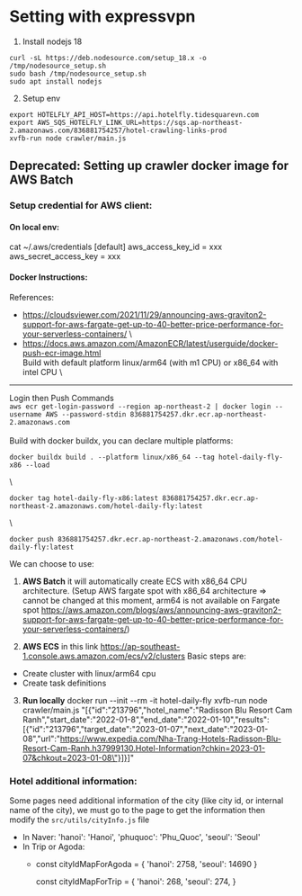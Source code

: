 # Setting with expressvpn 
1. Install nodejs 18
```
curl -sL https://deb.nodesource.com/setup_18.x -o /tmp/nodesource_setup.sh
sudo bash /tmp/nodesource_setup.sh
sudo apt install nodejs
```
2. Setup env
```
export HOTELFLY_API_HOST=https://api.hotelfly.tidesquarevn.com
export AWS_SQS_HOTELFLY_LINK_URL=https://sqs.ap-northeast-2.amazonaws.com/836881754257/hotel-crawling-links-prod
xvfb-run node crawler/main.js 
```

## Deprecated: Setting up crawler docker image for AWS Batch
### Setup credential for AWS client:
#### On local env:

cat ~/.aws/credentials
[default]
aws_access_key_id = xxx
aws_secret_access_key = xxx

#### Docker Instructions:
References:
* https://cloudsviewer.com/2021/11/29/announcing-aws-graviton2-support-for-aws-fargate-get-up-to-40-better-price-performance-for-your-serverless-containers/ \
* https://docs.aws.amazon.com/AmazonECR/latest/userguide/docker-push-ecr-image.html \
  Build with default platform linux/arm64 (with m1 CPU) or x86_64 with intel CPU \
***
Login then Push Commands \
```aws ecr get-login-password --region ap-northeast-2 | docker login --username AWS --password-stdin 836881754257.dkr.ecr.ap-northeast-2.amazonaws.com``` \
\
Build with docker buildx, you can declare multiple platforms:
```
docker buildx build . --platform linux/x86_64 --tag hotel-daily-fly-x86 --load   
```
\
```
docker tag hotel-daily-fly-x86:latest 836881754257.dkr.ecr.ap-northeast-2.amazonaws.com/hotel-daily-fly:latest
```
\
```
docker push 836881754257.dkr.ecr.ap-northeast-2.amazonaws.com/hotel-daily-fly:latest
```


We can choose to use:
1. **AWS Batch** it will automatically create ECS with x86_64 CPU architecture.
   (Setup AWS fargate spot with x86_64 architecture => cannot be changed at this moment, arm64 is not available on Fargate spot
   https://aws.amazon.com/blogs/aws/announcing-aws-graviton2-support-for-aws-fargate-get-up-to-40-better-price-performance-for-your-serverless-containers/)

2. **AWS ECS** in this link https://ap-southeast-1.console.aws.amazon.com/ecs/v2/clusters
   Basic steps are:
- Create cluster with linux/arm64 cpu
- Create task definitions

3. **Run locally**
docker run --init --rm -it hotel-daily-fly xvfb-run node crawler/main.js "[{\"id\":\"213796\",\"hotel_name\":\"Radisson Blu Resort Cam Ranh\",\"start_date\":\"2022-01-8\",\"end_date\":\"2022-01-10\",\"results\":[{\"id\":\"213796\",\"target_date\":\"2023-01-07\",\"next_date\":\"2023-01-08\",\"url\":\"https://www.expedia.com/Nha-Trang-Hotels-Radisson-Blu-Resort-Cam-Ranh.h37999130.Hotel-Information?chkin=2023-01-07&chkout=2023-01-08\"}]}]"



### Hotel additional information:

Some pages need additional information of the city (like city id, or internal name of the city), we must go to the page to get the information then modify the ```src/utils/cityInfo.js``` file

- In Naver: 
  'hanoi': 'Hanoi',
  'phuquoc': 'Phu_Quoc',
  'seoul': 'Seoul'
- In Trip or Agoda: 
  - const cityIdMapForAgoda = {
    'hanoi': 2758,
    'seoul': 14690
    }

    const cityIdMapForTrip = {
    'hanoi': 268,
    'seoul': 274,
    }
